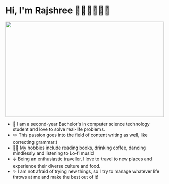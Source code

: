 # Hi, I'm Rajshree 👩🏽‍🎓👩🏽‍💻


<img src="https://user-images.githubusercontent.com/101933712/197349093-be371f5a-1c05-4c00-9d20-ff5d4680cf7e.jpg" width="500" height="300" />

- 🏫 I am a second-year Bachelor's in computer science technology student and love to solve real-life problems. 
- ✏️ This passion goes into the field of content writing as well, like correcting grammar:)
- 💃🏽 My hobbies include reading books, drinking coffee, dancing mindlessly and listening to Lo-fi music!
- ✈️ Being an enthusiastic traveller, I love to travel to new places and experience their diverse culture and food.
- ✨ I am not afraid of trying new things, so I try to manage whatever life throws at me and make the best out of it!


